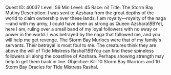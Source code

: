 Quest ID: 40037
Level: 56
Min Level: 45
Race: nil
Title: The Storm Bay Mutiny
Description: I was sent to Azshara from the great depths of the world to claim ownership over these lands. I am royalty—royalty of the naga—and with my army, I could have been as strong as Queen Azshara!$B$BYet, here I am, ruling over a small band of my loyal followers with no sway or power in the world. I was betrayed by the naga that followed me, and you will help me get revenge. The Storm Bay Murlocs were that of my family's servants. Their betrayal is most foul to me. The creatures think they are above the will of Tide Mistress Rashal?$B$BYou can find these spineless followers all along the coastline of Azshara. Perhaps showing strength may help to get them back in line.
Objective: Kill 10 Storm Bay Warriors and 10 Storm Bay Oracles for Tide Mistress Rashal.
